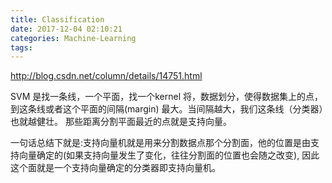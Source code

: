 ```yaml
---
title: Classification
date: 2017-12-04 02:10:21
categories: Machine-Learning
tags:
---
```


http://blog.csdn.net/column/details/14751.html

SVM 是找一条线，一个平面，找一个kernel 将，数据划分，使得数据集上的点，到这条线或者这个平面的间隔(margin) 最大。当间隔越大，我们这条线（分类器）也就越健壮。 那些距离分割平面最近的点就是支持向量。

一句话总结下就是:支持向量机就是用来分割数据点那个分割面，他的位置是由支持向量确定的(如果支持向量发生了变化，往往分割面的位置也会随之改变), 因此这个面就是一个支持向量确定的分类器即支持向量机。


